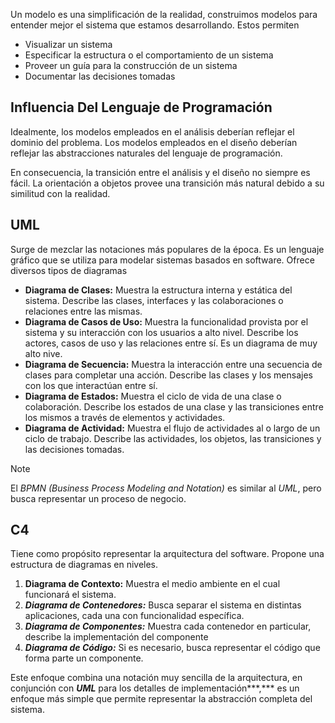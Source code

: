 Un modelo es una simplificación de la realidad, construimos modelos para entender mejor el sistema que estamos desarrollando. Estos permiten

- Visualizar un sistema
- Especificar la estructura o el comportamiento de un sistema
- Proveer un guía para la construcción de un sistema
- Documentar las decisiones tomadas

## Influencia Del Lenguaje de Programación

Idealmente, los modelos empleados en el análisis deberían reflejar el dominio del problema. Los modelos empleados en el diseño deberían reflejar las abstracciones naturales del lenguaje de programación.

En consecuencia, la transición entre el análisis y el diseño no siempre es fácil. La orientación a objetos provee una transición más natural debido a su similitud con la realidad.

## UML

Surge de mezclar las notaciones más populares de la época. Es un lenguaje gráfico que se utiliza para modelar sistemas basados en software. Ofrece diversos tipos de diagramas

- **Diagrama de Clases:** Muestra la estructura interna y estática del sistema. Describe las clases, interfaces y las colaboraciones o relaciones entre las mismas.
- **Diagrama de Casos de Uso:** Muestra la funcionalidad provista por el sistema y su interacción con los usuarios a alto nivel. Describe los actores, casos de uso y las relaciones entre sí. Es un diagrama de muy alto nive.
- **Diagrama de Secuencia:** Muestra la interacción entre una secuencia de clases para completar una acción. Describe las clases y los mensajes con los que interactúan entre sí.
- **Diagrama de Estados:** Muestra el ciclo de vida de una clase o colaboración. Describe los estados de una clase y las transiciones entre los mismos a través de elementos y actividades.
- **Diagrama de Actividad:** Muestra el flujo de actividades al o largo de un ciclo de trabajo. Describe las actividades, los objetos, las transiciones y las decisiones tomadas.

> [!note]
> El *BPMN (Business Process Modeling and Notation)* es similar al *UML*, pero busca representar un proceso de negocio.

## C4

Tiene como propósito representar la arquitectura del software. Propone una estructura de diagramas en niveles.

1. **Diagrama de Contexto:** Muestra el medio ambiente en el cual funcionará el sistema.
2. ***Diagrama de Contenedores:*** Busca separar el sistema en distintas aplicaciones, cada una con funcionalidad específica.
3. ***Diagrama de Componentes:*** Muestra cada contenedor en particular, describe la implementación del componente
4. ***Diagrama de Código:*** Si es necesario, busca representar el código que forma parte un componente.

Este enfoque combina una notación muy sencilla de la arquitectura, en conjunción con ***UML*** para los detalles de implementación***,*** es un enfoque más simple que permite representar la abstracción completa del sistema.
